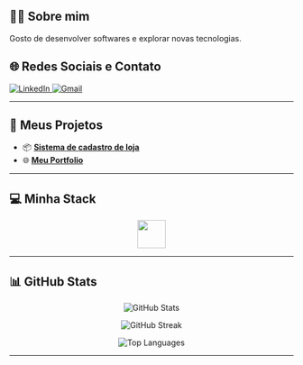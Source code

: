 ## 👨‍💻 Sobre mim  

Gosto de desenvolver softwares e explorar novas tecnologias.
 
## 🌐 Redes Sociais e Contato

<p align="left">
  <a href="https://www.linkedin.com/in/brunocorreia7/" target="_blank">
    <img src="https://img.shields.io/badge/-LinkedIn-0077B5?style=for-the-badge&logo=linkedin&logoColor=white" alt="LinkedIn"/>
 <a href="https://mail.google.com/mail/?view=cm&fs=1&to=correiadev7@gmail.com" target="_blank">
    <img src="https://img.shields.io/badge/-Gmail-D14836?style=for-the-badge&logo=gmail&logoColor=white" alt="Gmail"/>
  </a>
</p>

---

## 🚀 Meus Projetos

- 📦 <a href="https://github.com/brunocorreia7/SistemadeCadastroVersao2">**Sistema de cadastro de loja**</a>
- 🌐 <a href="https://github.com/brunocorreia7/meuportifolio">**Meu Portfolio**</a>

---

## 💻 Minha Stack

<p align="center">
  <img src="https://skillicons.dev/icons?i=html,css,js,php,python,mysql,git" height="50"/>
</p>

---

## 📊 GitHub Stats

<p align="center">
  <img src="https://github-readme-stats.vercel.app/api?username=brunocorreia7&theme=tokyonight&hide_border=false&show_icons=true" alt="GitHub Stats"/>
</p>

<p align="center">
  <img src="https://github-readme-streak-stats.herokuapp.com/?user=brunocorreia7&theme=tokyonight&hide_border=false" alt="GitHub Streak"/>
</p>

<p align="center">
  <img src="https://github-readme-stats.vercel.app/api/top-langs/?username=brunocorreia7&theme=tokyonight&hide_border=false&layout=compact" alt="Top Languages"/>
</p>

---


